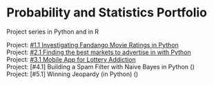 # Probability and Statistics Portfolio
 Project series in Python and in R
 
 Project: [#1.1 Investigating Fandango Movie Ratings in Python](https://github.com/emmanguyen102/Probability-and-Statistics-Portfolio/blob/master/%231.1%20Investigating%20Fandango%20Movie%20Ratings%20in%20Python.ipynb)
 <br>
 Project: [#2.1 Finding the best markets to advertise in with Python](https://github.com/emmanguyen102/Probability-and-Statistics-Portfolio/blob/master/%232.1%20Finding%20the%20best%20markets%20to%20advertise%20in%20with%20Python.ipynb)
 <br>
 Project: [#3.1 Mobile App for Lottery Addiction](https://github.com/emmanguyen102/Probability-and-Statistics-Portfolio/blob/master/%233.1%20Mobile%20App%20for%20Lottery%20Addiction%20in%20Python.ipynb)
 <br>
Project: [#4.1] Building a Spam Filter with Naive Bayes in Python ()
 <br>
Project: [#5.1] Winning Jeopardy (in Python) ()
 <br>
